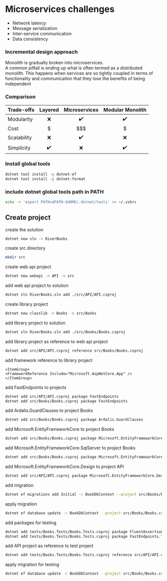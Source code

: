 # Microservices challenges
- Network latency
- Message serialization
- Inter-service communication
- Data consistency

### Incremental design approach
Monolith is gradually broken into microservices. <br/>
A common pitfall is ending up what is often termed as a distributed monolith.
This happens when services are so tightly coupled in terms of functionality and
communication that they lose the benefits of being independent

### Comparison
| Trade-offs  | Layered | Microservices | Modular Monolith |
|:------------|:-------:|:-------------:|:----------------:|
| Modularity  |    ❌    |      ✔️️      |       ✔️️        |
| Cost        |    $    |      $$$      |        $         |
| Scalability |    ❌    |      ✔️️      |        ❌         |
| Simplicity  |   ✔️    |       ❌       |       ✔️️        |

### Install global tools
```zsh
dotnet tool install -g dotnet-ef
dotnet tool install -g dotnet-format
```
### include dotnet global tools path in PATH
```zsh
echo -n 'export PATH=$PATH:$HOME/.dotnet/tools' >> ~/.zshrc
```
## Create project
create the solution
```zsh
dotnet new sln -n RiverBooks
```
create src directory
```zsh
mkdir src
``` 
create web api project
```zsh
dotnet new webapi -n API -o src
```
add web api project to solution
```zsh
dotnet sln RiverBooks.sln add ./src/API/API.csproj
```
create library project
```zsh
dotnet new classlib -n Books -o src/Books
```
add library project to solution
```zsh
dotnet sln RiverBooks.sln add ./src/Books/Books.csproj
```
add library project as reference to web api project
```zsh
dotnet add src/API/API.csproj reference src/Books/Books.csproj
```
add framework reference to library project
```
<ItemGroup>
<FrameworkReference Include="Microsoft.AspNetCore.App" />
</ItemGroup>
```
add FastEndpoints to projects
```zsh
dotnet add src/API/API.csproj package FastEndpoints
dotnet add src/Books/Books.csproj package FastEndpoints
```
add Ardalis.GuardClauses to project Books
```zsh
dotnet add src/Books/Books.csproj package Ardalis.GuardClauses
```
add Microsoft.EntityFrameworkCore to project Books
```zsh
dotnet add src/Books/Books.csproj package Microsoft.EntityFrameworkCore
```
add Microsoft.EntityFrameworkCore.SqlServer to project Books
```zsh
dotnet add src/Books/Books.csproj package Microsoft.EntityFrameworkCore.SqlServer
```
add Microsoft.EntityFrameworkCore.Design to project API
```zsh
dotnet add src/API/API.csproj package Microsoft.EntityFrameworkCore.Design
```
add migration
```zsh
dotnet ef migrations add Initial -c BookDbContext --project src/Books/Books.csproj --startup-project src/API/API.csproj -o Data/Migrations
```
apply migration
```zsh
dotnet ef database update -c BookDbContext --project src/Books/Books.csproj --startup-project src/API/API.csproj
```
add packages for testing
```bash
dotnet add tests/Books.Tests/Books.Tests.csproj package FluentAssertions
dotnet add tests/Books.Tests/Books.Tests.csproj package FastEndpoints.Testing
```
add API project as reference to test project
```zsh
dotnet add tests/Books.Tests/Books.Tests.csproj reference src/API/API.csproj
```
apply migration for testing
```zsh
dotnet ef database update -c BookDbContext --project src/Books/Books.csproj --startup-project src/API/API.csproj -- --environment Testing
``` 